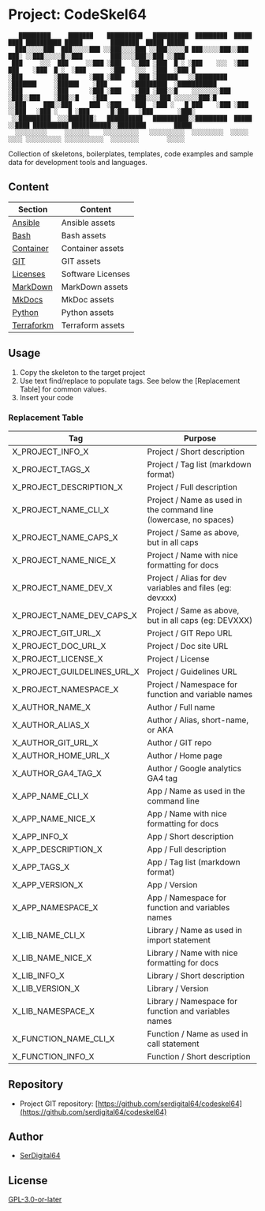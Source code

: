 # Project: CodeSkel64

```text
   █████████     ███████    ██████████   ██████████  █████████  █████   ████ ██████████ █████        ████████  █████ █████
  ███░░░░░███  ███░░░░░███ ░░███░░░░███ ░░███░░░░░█ ███░░░░░███░░███   ███░ ░░███░░░░░█░░███        ███░░░░███░░███ ░░███
 ███     ░░░  ███     ░░███ ░███   ░░███ ░███  █ ░ ░███    ░░░  ░███  ███    ░███  █ ░  ░███       ░███   ░░░  ░███  ░███ █
░███         ░███      ░███ ░███    ░███ ░██████   ░░█████████  ░███████     ░██████    ░███       ░█████████  ░███████████
░███         ░███      ░███ ░███    ░███ ░███░░█    ░░░░░░░░███ ░███░░███    ░███░░█    ░███       ░███░░░░███ ░░░░░░░███░█
░░███     ███░░███     ███  ░███    ███  ░███ ░   █ ███    ░███ ░███ ░░███   ░███ ░   █ ░███      █░███   ░███       ░███░
 ░░█████████  ░░░███████░   ██████████   ██████████░░█████████  █████ ░░████ ██████████ ███████████░░████████        █████
  ░░░░░░░░░     ░░░░░░░    ░░░░░░░░░░   ░░░░░░░░░░  ░░░░░░░░░  ░░░░░   ░░░░ ░░░░░░░░░░ ░░░░░░░░░░░  ░░░░░░░░        ░░░░░
```

Collection of skeletons, boilerplates, templates, code examples and sample data for development tools and languages.

## Content

| Section                     | Content                      |
| --------------------------- | ---------------------------- |
| [Ansible](src/Ansible)      | Ansible assets               |
| [Bash](src/Bash)            | Bash assets                  |
| [Container](src/Container)  | Container assets             |
| [GIT](src/GIT)              | GIT assets                   |
| [Licenses](src/Licenses)    | Software Licenses            |
| [MarkDown](src/MarkDown)    | MarkDown assets              |
| [MkDocs](src/MkDocs)        | MkDoc assets                 |
| [Python](src/Python)        | Python assets                |
| [Terraforkm](src/Terraform) | Terraform assets             |

## Usage

1. Copy the skeleton to the target project
2. Use text find/replace to populate tags. See below the [Replacement Table] for common values.
3. Insert your code

### Replacement Table

| Tag                         | Purpose                                                           |
| --------------------------- | ----------------------------------------------------------------- |
| X_PROJECT_INFO_X            | Project / Short description                                       |
| X_PROJECT_TAGS_X            | Project / Tag list (markdown format)                              |
| X_PROJECT_DESCRIPTION_X     | Project / Full description                                        |
| X_PROJECT_NAME_CLI_X        | Project / Name as used in the command line (lowercase, no spaces) |
| X_PROJECT_NAME_CAPS_X       | Project / Same as above, but in all caps                          |
| X_PROJECT_NAME_NICE_X       | Project / Name with nice formatting for docs                      |
| X_PROJECT_NAME_DEV_X        | Project / Alias for dev variables and files (eg: devxxx)          |
| X_PROJECT_NAME_DEV_CAPS_X   | Project / Same as above, but in all caps (eg: DEVXXX)             |
| X_PROJECT_GIT_URL_X         | Project / GIT Repo URL                                            |
| X_PROJECT_DOC_URL_X         | Project / Doc site URL                                            |
| X_PROJECT_LICENSE_X         | Project / License                                                 |
| X_PROJECT_GUILDELINES_URL_X | Project / Guidelines URL                                          |
| X_PROJECT_NAMESPACE_X       | Project / Namespace for function and variable names               |
| X_AUTHOR_NAME_X             | Author / Full name                                                |
| X_AUTHOR_ALIAS_X            | Author / Alias, short-name, or AKA                                |
| X_AUTHOR_GIT_URL_X          | Author / GIT repo                                                 |
| X_AUTHOR_HOME_URL_X         | Author / Home page                                                |
| X_AUTHOR_GA4_TAG_X          | Author / Google analytics GA4 tag                                 |
| X_APP_NAME_CLI_X            | App / Name as used in the command line                            |
| X_APP_NAME_NICE_X           | App / Name with nice formatting for docs                          |
| X_APP_INFO_X                | App / Short description                                           |
| X_APP_DESCRIPTION_X         | App / Full description                                            |
| X_APP_TAGS_X                | App / Tag list (markdown format)                                  |
| X_APP_VERSION_X             | App / Version                                                     |
| X_APP_NAMESPACE_X           | App / Namespace for function and variables names                  |
| X_LIB_NAME_CLI_X            | Library / Name as used in import statement                        |
| X_LIB_NAME_NICE_X           | Library / Name with nice formatting for docs                      |
| X_LIB_INFO_X                | Library / Short description                                       |
| X_LIB_VERSION_X             | Library / Version                                                 |
| X_LIB_NAMESPACE_X           | Library / Namespace for function and variables names              |
| X_FUNCTION_NAME_CLI_X       | Function / Name as used in call statement                         |
| X_FUNCTION_INFO_X           | Function / Short description                                      |

## Repository

- Project GIT repository: [https://github.com/serdigital64/codeskel64](https://github.com/serdigital64/codeskel64)

## Author

- [SerDigital64](https://serdigital64.github.io/)

## License

[GPL-3.0-or-later](https://www.gnu.org/licenses/gpl-3.0.txt)
